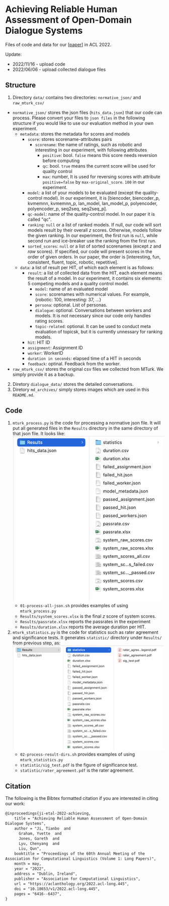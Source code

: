 # Achieving Reliable Human Assessment of Open-Domain Dialogue Systems

Files of code and data for our [[paper](https://aclanthology.org/2022.acl-long.445/)] in ACL 2022. 

Update:
- 2022/11/16 - upload code
- 2022/06/06 - upload collected dialogue files

## Structure
1. Directory `data/` contains two directories: `normative_json/` and `raw_mturk_csv/`

  - `normative_json/` stores the json files (`hits_data.json`) that our code can process. Please convert your files to `json files` in the following structure if you would like to use our evaluation method in your own experiment.
    + `metadata`: stores the metadata for scores and models
      - `score`: stores scorename-attributes pairs
        - `scorename`: the name of ratings, such as robotic and interesting in our experiment, with following attributes
          - `positive`: bool. `false` means this score needs reversion before computing
          - `qc`: bool. `true` means the current score will be used for quality control
          - `max`: number, It is used for reversing scores with attribute `positive=false` by `max-original_score`. `100` in our experiment.
      - `model`: a list of your models to be evaluated (except the quality-control model). In our experiment, it is [biencoder, biencoder_p, kvmemnn, kvmemnn_p, lan_model, lan_model_p, polyencoder, polyencoder_p, seq2seq, seq2seq_p].
      - `qc-model`: name of the quality-control model. In our paper it is called "qc".
      - `ranking`: `null` or a list of ranked models. If null, our code will sort models result by their overall $z$ scores. Otherwise, models follow the given ranking. In our experiment, the first run is `null`, while second run and ice-breaker use the ranking from the first run.
      - `sorted_scores`: `null` or a list of sorted scorenames (except $z$ and $raw$ scores). If specified, our code will present scores in the order of given orders. In our paper, the order is [interesting, fun, consistent, fluent, topic, robotic, repetitive].
    + `data`: a list of result per HIT, of which each element is as follows:
      - `result`: a list of collected data from the HIT, each element means the result of a model. In our experiment, it contains six elements: 5 competing models and a quality control model.
        - `model`: name of an evaluated model
        - `score`: scorenames with  numerical values. For example, {robotic: 100, interesting: 37, ...}
        - `persona`: optional. List of personas.
        - `dialogue`: optional. Conversations between workers and models. It is not necessary since our code only handles rating scores. 
        - `topic-related`: optional. It can be used to conduct meta evaluation of topicsk, but it is currently unnessary for ranking models.
      - `hit`: HIT ID
      - `assignment`: Assignment ID
      - `worker`: WorkerID
      - `duration in seconds`: elapsed time of a HIT in seconds
      - `feedback`: optinal. Feedback from the worker.
  - `raw_mturk_csv/` stores the original csv files we collected from MTurk. We simply provide it as a backup.
2. Diretory `dialogue_data/` stores the detailed conversations.
3. Diretory `md_archives/` simply stores images which are used in this `README.md`.

## Code
1. `mturk_process.py` is the code for processing a normative json file. It will put all generated files in the `Results` directory in the same directory of that json file. It looks like: ![generated files](md_archives/generated_results.png)
    - `01-process-all-json.sh` provides examples of using `mturk_process.py`
    - `Results/system_scores.xlsx` is the final $z$ score of system scores.
    - `Results/passrate.xlsx` reports the passrates in the experiment
    - `Results/duration.xlsx` reports the average duration per HIT.
2. `mturk_statistics.py` is the code for statistics such as rater agreement and significance tests. It generates `statistic/` directory under `Results/` from previous step, as: ![generated files](md_archives/generated_statistics.png)
    - `02-process-result-dirs.sh` provides examples of using `mturk_statistics.py`
    - `statistic/sig_test.pdf` is the figure of significance test.
    - `statistic/rater_agreement.pdf` is the rater agreement.


## Citation
The following is the Bibtex formatted citation if you are interested in citing our work:
```
@inproceedings{ji-etal-2022-achieving,
    title = "Achieving Reliable Human Assessment of Open-Domain Dialogue Systems",
    author = "Ji, Tianbo  and
      Graham, Yvette  and
      Jones, Gareth  and
      Lyu, Chenyang  and
      Liu, Qun",
    booktitle = "Proceedings of the 60th Annual Meeting of the Association for Computational Linguistics (Volume 1: Long Papers)",
    month = may,
    year = "2022",
    address = "Dublin, Ireland",
    publisher = "Association for Computational Linguistics",
    url = "https://aclanthology.org/2022.acl-long.445",
    doi = "10.18653/v1/2022.acl-long.445",
    pages = "6416--6437",
}
```

